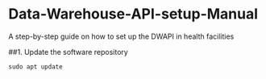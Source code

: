 # Data-Warehouse-API-setup-Manual
A step-by-step guide on how to set up the DWAPI in health facilities

##1. Update the software repository

```
sudo apt update
```
